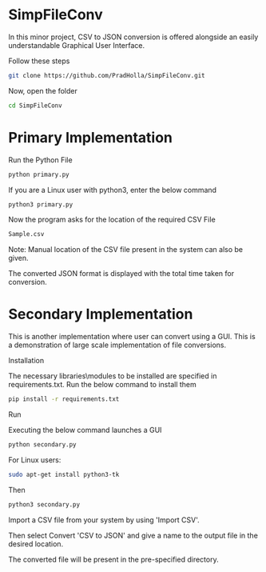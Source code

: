 # SimpFileConv
In this minor project, CSV to JSON conversion is offered alongside an easily understandable Graphical User Interface.

Follow these steps
```bash
git clone https://github.com/PradHolla/SimpFileConv.git
```
Now, open the folder
```bash
cd SimpFileConv
```
# Primary Implementation
Run the Python File

```bash
python primary.py
```
If you are a Linux user with python3, enter the below command
```bash
python3 primary.py
```
Now the program asks for the location of the required CSV File

```bash
Sample.csv
```
Note: Manual location of the CSV file present in the system can also be given.

The converted JSON format is displayed with the total time taken for conversion.
# Secondary Implementation
This is another implementation where user can convert using a GUI. This is a demonstration of large scale implementation of file conversions.

Installation

The necessary libraries\modules to be installed are specified in requirements.txt. Run the below command to install them
```bash
pip install -r requirements.txt
```
Run

Executing the below command launches a GUI
```bash
python secondary.py
```
For Linux users:
```bash
sudo apt-get install python3-tk
```
Then
```bash
python3 secondary.py
```
Import a CSV file from your system by using 'Import CSV'.

Then select Convert 'CSV to JSON' and give a name to the output file in the desired location.

The converted file will be present in the pre-specified directory.
